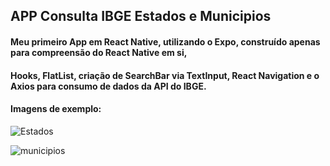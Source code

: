 ## APP Consulta IBGE Estados e Municipios

#### Meu primeiro App em React Native, utilizando o Expo, construído apenas para compreensão do React Native em si, 
#### Hooks, FlatList, criação de SearchBar via TextInput, React Navigation e o Axios para consumo de dados da API do IBGE.

#### Imagens de exemplo:

![Estados](https://user-images.githubusercontent.com/73409121/146453299-b4fa5d9e-dc95-47ac-afdd-1af951762a47.png)

![municipios](https://user-images.githubusercontent.com/73409121/146453326-1a4e42c9-b38a-47ee-bb64-f7f4b78b36dd.png)
